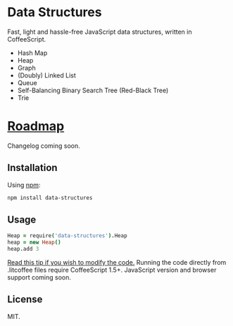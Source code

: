 # Data Structures
Fast, light and hassle-free JavaScript data structures, written in CoffeeScript.

- Hash Map
- Heap
- Graph
- (Doubly) Linked List
- Queue
- Self-Balancing Binary Search Tree (Red-Black Tree)
- Trie

# [Roadmap](https://github.com/chenglou/data-structures/wiki)

Changelog coming soon.

## Installation
Using [npm](http://www.npmjs.org):
```bash
npm install data-structures
```

## Usage
```coffeescript
Heap = require('data-structures').Heap
heap = new Heap()
heap.add 3
```

[Read this tip if you wish to modify the code.](https://www.github.com/chenglou/data-structures/wiki/Literate-CoffeeScript-setup-in-Sublime-Text)
Running the code directly from .litcoffee files require CoffeeScript 1.5+. JavaScript version and browser support coming soon.

## License
MIT.
